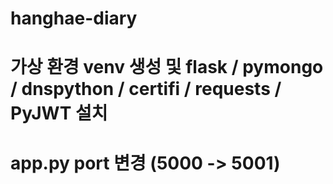 # hanghae-diary
# 가상 환경 venv 생성 및 flask / pymongo / dnspython / certifi / requests / PyJWT 설치 
# app.py port 변경 (5000 -> 5001)
